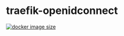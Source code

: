 # traefik-openidconnect
[![docker image size](https://img.shields.io/docker/image-size/piec/traefik-openidconnect/latest)](https://hub.docker.com/r/piec/traefik-openidconnect)
